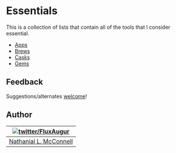 # Essentials

This is a collection of lists that contain all of the tools that I consider essential.

* [Apps](apps.md)
* [Brews](brews.md)
* [Casks](casks.md)
* [Gems](gems.md)

## Feedback

Suggestions/alternates
[welcome](https://github.com/FluxAugur/essentials/issues)!

## Author

| [![twitter/FluxAugur](http://0.gravatar.com/avatar/59206822436b75a601a9af6ee858f0eb?size=70)](http://twitter.com/FluxAugur "Follow @FluxAugur on Twitter") |
|---|
| [Nathanial L. McConnell](email:FluxAugur@gmail.com) |
